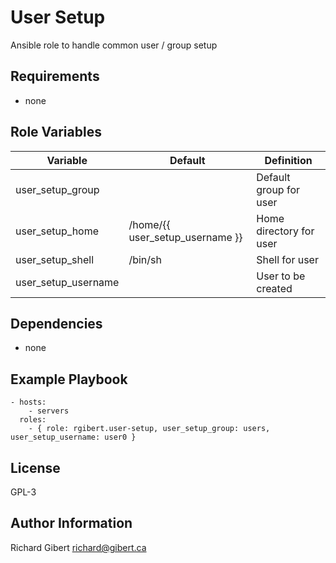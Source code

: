 # User Setup

Ansible role to handle common user / group setup

## Requirements

- none

## Role Variables

| Variable | Default | Definition |
|----------|---------|------------|
| user_setup_group | | Default group for user |
| user_setup_home | /home/{{ user_setup_username }} | Home directory for user |
| user_setup_shell | /bin/sh | Shell for user |
| user_setup_username | | User to be created |

## Dependencies

- none

## Example Playbook

```
- hosts:
    - servers
  roles:
    - { role: rgibert.user-setup, user_setup_group: users, user_setup_username: user0 }
```

License
-------

GPL-3

Author Information
------------------

Richard Gibert
richard@gibert.ca

